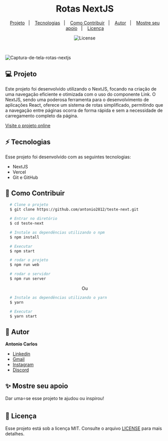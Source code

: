 <h1 align="center"> Rotas NextJS </h1>

<p align="center">
  <a href="#--projeto">Projeto</a>&nbsp;&nbsp;&nbsp;|&nbsp;&nbsp;&nbsp;
  <a href="#--tecnologias">Tecnologias</a>&nbsp;&nbsp;&nbsp;|&nbsp;&nbsp;&nbsp;
  <a href="#--como-contribuir">Como Contribuir</a>&nbsp;&nbsp;&nbsp;|&nbsp;&nbsp;&nbsp;
  <a href="#--autor">Autor</a>&nbsp;&nbsp;&nbsp;|&nbsp;&nbsp;&nbsp;
  <a href="#--mostre-seu-apoio">Mostre seu apoio</a>&nbsp;&nbsp;&nbsp;|&nbsp;&nbsp;&nbsp;
  <a href="#memo--licença">Licença</a>
</p>

<p align="center">
  <img alt="License" src="https://img.shields.io/static/v1?label=license&message=MIT&color=49AA26&labelColor=000000">
</p>

<br>

![Captura-de-tela-rotas-nextjs](https://github.com/user-attachments/assets/9e432ec2-e973-4109-984c-a2d93274ef8d)


## 💻  Projeto

Este projeto foi desenvolvido utilizando o NextJS, focando na criação de uma navegação eficiente e otimizada com o uso do componente Link. O NextJS, sendo uma poderosa ferramenta para o desenvolvimento de aplicações React, oferece um sistema de rotas simplificado, permitindo que a navegação entre páginas ocorra de forma rápida e sem a necessidade de carregamento completo da página.

[Visite o projeto online](https://teste-next-nine.vercel.app/)

## ⚡  Tecnologias

Esse projeto foi desenvolvido com as seguintes tecnologias:

- NextJS
- Vercel
- Git e GitHub

## 🤝  Como Contribuir

```bash
  # Clone o projeto
  $ git clone https://github.com/antonio2812/teste-next.git
````

```bash
  # Entrar no diretório
  $ cd teste-next
```

```bash
  # Instale as dependências utilizando o npm
  $ npm install
```

```bash
  # Executar
  $ npm start
```

```bash
  # rodar o projeto
  $ npm run web
```

```bash
  # rodar o servidor
  $ npm run server
```

<p align="center">Ou</p>

```bash
  # Instale as dependências utilizando o yarn
  $ yarn
```

```bash
  # Executar
  $ yarn start
```

## 👤  Autor

**Antonio  Carlos**

* [Linkedin](https://www.linkedin.com/in/antonio-carlos-de-souza-junior/)
* [Gmail](mailto:acarlosdesouzajunior@gmail.com)
* [Instagram](https://www.instagram.com/carlosdesouzajunior.antonio/)
* [Discord](https://discord.com/channels/@me)

## ✨  Mostre seu apoio

Dar uma⭐️se esse projeto te ajudou ou inspirou!

## :memo:  Licença

Esse projeto está sob a licença MIT. Consulte o arquivo <a href="https://github.com/antonio2812/teste-next/blob/main/LICENSE">LICENSE</a> para mais detalhes.
